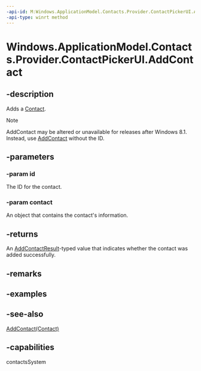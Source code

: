 ```yaml
---
-api-id: M:Windows.ApplicationModel.Contacts.Provider.ContactPickerUI.AddContact(System.String,Windows.ApplicationModel.Contacts.Contact)
-api-type: winrt method
---
```


<!-- Method syntax
public Windows.ApplicationModel.Contacts.Provider.AddContactResult AddContact(System.String id, Windows.ApplicationModel.Contacts.Contact contact)
-->

# Windows.ApplicationModel.Contacts.Provider.ContactPickerUI.AddContact

## -description

Adds a [Contact](../windows.applicationmodel.contacts/contact.md).

> [!NOTE]
> AddContact may be altered or unavailable for releases after Windows 8.1. Instead, use [AddContact](contactpickerui_addcontact_79336216.md) without the ID.

## -parameters
### -param id
The ID for the contact.

### -param contact
An object that contains the contact's information.

## -returns
An [AddContactResult](addcontactresult.md)-typed value that indicates whether the contact was added successfully.

## -remarks

## -examples

## -see-also
[AddContact(Contact)](contactpickerui_addcontact_79336216.md)
## -capabilities
contactsSystem
